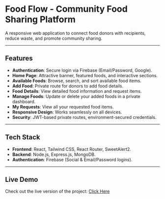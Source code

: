 # **Food Flow - Community Food Sharing Platform**

A responsive web application to connect food donors with recipients, reduce waste, and promote community sharing.

---

## **Features**

- **Authentication**: Secure login via Firebase (Email/Password, Google).
- **Home Page**: Attractive banner, featured foods, and interactive sections.
- **Available Foods**: Browse, search, and sort available food items.
- **Add Food**: Private route for donors to add food details.
- **Food Details**: View detailed food information and request items.
- **Manage Foods**: Update or delete your added foods in a private dashboard.
- **My Requests**: View all your requested food items.
- **Responsive Design**: Works seamlessly on all devices.
- **Security**: JWT-based private routes, environment-secured credentials.

---

## **Tech Stack**

- **Frontend**: React, Tailwind CSS, React Router, SweetAlert2.
- **Backend**: Node.js, Express.js, MongoDB.
- **Authentication**: Firebase (Social & Email/Password logins).

---

## Live Demo

Check out the live version of the project: [Click Here](https://food-flow-33a0e.web.app)